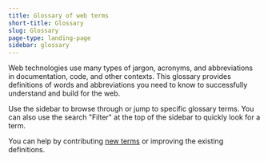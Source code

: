 ```yaml
---
title: Glossary of web terms
short-title: Glossary
slug: Glossary
page-type: landing-page
sidebar: glossary
---
```


Web technologies use many types of jargon, acronyms, and abbreviations in documentation, code, and other contexts.
This glossary provides definitions of words and abbreviations you need to know to successfully understand and build for the web.

Use the sidebar to browse through or jump to specific glossary terms. You can also use the search "Filter" at the top of the sidebar to quickly look for a term.

You can help by contributing [new terms](/en-US/docs/MDN/Writing_guidelines/Howto/Write_a_new_entry_in_the_glossary) or improving the existing definitions.
